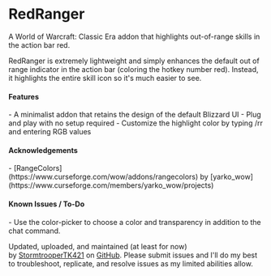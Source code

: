 # RedRanger
A World of Warcraft: Classic Era addon that highlights out-of-range skills in the action bar red.

RedRanger is extremely lightweight and simply enhances the default out of range indicator in the action bar (coloring the hotkey number red). Instead, it highlights the entire skill icon so it's much easier to see.

<h4>Features</h4>
- A minimalist addon that retains the design of the default Blizzard UI
- Plug and play with no setup required
- Customize the highlight color by typing /rr and entering RGB values

<h4>Acknowledgements</h4>
- [RangeColors](https://www.curseforge.com/wow/addons/rangecolors) by [yarko_wow](https://www.curseforge.com/members/yarko_wow/projects)

<h4>Known Issues / To-Do</h4>
- Use the color-picker to choose a color and transparency in addition to the chat command.

Updated, uploaded, and maintained (at least for now) by [StormtrooperTK421](https://discordapp.com/users/237746068844969994) on [GitHub](https://github.com/DustinChecketts/RedRanger). Please submit issues and I'll do my best to troubleshoot, replicate, and resolve issues as my limited abilities allow.
